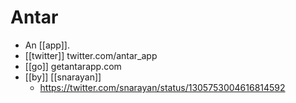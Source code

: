 # Antar

- An [[app]].
- [[twitter]] twitter.com/antar_app
- [[go]] getantarapp.com
- [[by]] [[snarayan]]
  - https://twitter.com/snarayan/status/1305753004616814592


